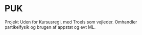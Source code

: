 # PUK
Projekt Uden for Kursusregi, med Troels som vejleder. Omhandler partikelfysik og brugen af appstat og evt ML.
